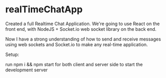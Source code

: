 # realTimeChatApp

Created a full Realtime Chat Application. We're going to use React on the front end, with NodeJS + Socket.io web socket library on the back end.

Now I have a strong understanding of how to send and receive messages using web sockets and Socket.io to make any real-time application.

Setup:

run npm i && npm start for both client and server side to start the development server
